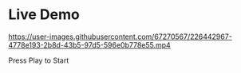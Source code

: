 # Live Demo


https://user-images.githubusercontent.com/67270567/226442967-4778e193-2b8d-43b5-97d5-596e0b778e55.mp4


Press Play to Start

